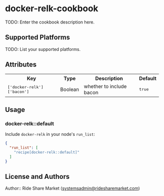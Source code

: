 # docker-relk-cookbook

TODO: Enter the cookbook description here.

## Supported Platforms

TODO: List your supported platforms.

## Attributes

<table>
  <tr>
    <th>Key</th>
    <th>Type</th>
    <th>Description</th>
    <th>Default</th>
  </tr>
  <tr>
    <td><tt>['docker-relk']['bacon']</tt></td>
    <td>Boolean</td>
    <td>whether to include bacon</td>
    <td><tt>true</tt></td>
  </tr>
</table>

## Usage

### docker-relk::default

Include `docker-relk` in your node's `run_list`:

```json
{
  "run_list": [
    "recipe[docker-relk::default]"
  ]
}
```

## License and Authors

Author:: Ride Share Market (<systemsadmin@ridesharemarket.com>)
